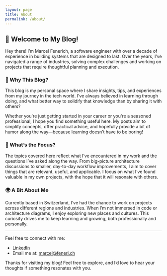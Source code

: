 ```yaml
---
layout: page
title: About
permalink: /about/
---
```


## 👋 Welcome to My Blog!

Hey there! I’m Marcel Fenerich, a software engineer with over a decade of experience in building systems that are designed to last. Over the years, I’ve navigated a range of industries, solving complex challenges and working on projects that require thoughtful planning and execution.

### 🚀 Why This Blog?

This blog is my personal space where I share insights, tips, and experiences from my journey in the tech world. I’ve always believed in learning through doing, and what better way to solidify that knowledge than by sharing it with others?

Whether you're just getting started in your career or you're a seasoned professional, I hope you find something useful here. My posts aim to simplify concepts, offer practical advice, and hopefully provide a bit of humor along the way—because learning doesn’t have to be boring!

### 🎯 What’s the Focus?

The topics covered here reflect what I’ve encountered in my work and the questions I’ve asked along the way. From big-picture architecture discussions to smaller, day-to-day workflow improvements, I aim to cover things that are relevant, useful, and applicable. I focus on what I’ve found valuable in my own projects, with the hope that it will resonate with others.

### 🌍 A Bit About Me

Currently based in Switzerland, I’ve had the chance to work on projects across different regions and industries. When I’m not immersed in code or architecture diagrams, I enjoy exploring new places and cultures. This curiosity drives me to keep learning and growing, both professionally and personally.

---

Feel free to connect with me:

- [LinkedIn](https://www.linkedin.com/in/marcel-fenerich-82a104a3/)
- Email me at: <a href="mailto:{{ site.email | encode_email }}">marcel@feneri.ch</a>


Thanks for visiting my blog! Feel free to explore, and I’d love to hear your thoughts if something resonates with you.
